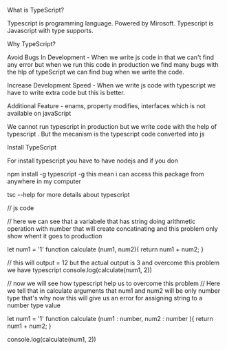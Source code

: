 What is TypeScript?

Typescript is programming language. Powered by Mirosoft.
Typescript is Javascript with type supports.

Why TypeScript?

Avoid Bugs In Development - When we write js code in that we can't find any error but when we run this code in production we find many bugs with the hlp of typeScript we can find bug when we write the code.

Increase Development Speed - When we write js code with typescript we have to write extra code but this is better.

Additional Feature - enams, property modifies, interfaces which is  not available on javaScript

We cannot run typescript in production but we write code with the help of typescript .
But the mecanism is the typescript code converted into js 

Install TypeScript

For install typescript you have to have nodejs and if you don

npm install -g typescript
-g this mean i can access this package from anywhere in my computer

tsc --help for more details about typescript

// js code 

// here we can see that a variabele that has string doing arithmetic operation with number that will create concatinating and this problem only show whent it goes to production

let num1 = '1'
function calculate (num1, num2){
return num1 + num2;
}

// this will output = 12 but the actual output is 3 and overcome this problem we have typescript
console.log(calculate(num1, 2))


// now we will see how typescript help us to overcome this problem 
// Here we tell that in calculate arguments that num1 and num2 will be only number type that's why now this will give us an error for assigning string to a number type value

let num1 = '1'
function calculate (num1 : number, num2 : number ){
return num1 + num2;
}

console.log(calculate(num1, 2))
